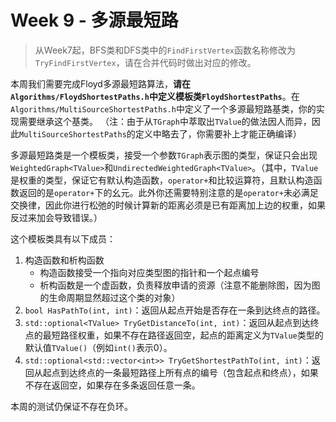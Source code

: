# Week 9 - 多源最短路

> 从Week7起，BFS类和DFS类中的`FindFirstVertex`函数名称修改为`TryFindFirstVertex`，请在合并代码时做出对应的修改。

本周我们需要完成Floyd多源最短路算法，**请在`Algorithms/FloydShortestPaths.h`中定义模板类`FloydShortestPaths`**。在`Algorithms/MultiSourceShortestPaths.h`中定义了一个多源最短路基类，你的实现需要继承这个基类。
（注：由于从`TGraph`中萃取出`TValue`的做法因人而异，因此`MultiSourceShortestPaths`的定义中略去了，你需要补上才能正确编译）

多源最短路类是一个模板类，接受一个参数`TGraph`表示图的类型，保证只会出现`WeightedGraph<TValue>`和`UndirectedWeightedGraph<TValue>`。（其中，`TValue`是权重的类型，保证它有默认构造函数，`operator+`和比较运算符，且默认构造函数返回的是`operator+`下的幺元。此外你还需要特别注意的是`operator+`未必满足交换律，因此你进行松弛的时候计算新的距离必须是已有距离加上边的权重，如果反过来加会导致错误。）

这个模板类具有以下成员：

1. 构造函数和析构函数
   - 构造函数接受一个指向对应类型图的指针和一个起点编号
   - 析构函数是一个虚函数，负责释放申请的资源（注意不能删除图，因为图的生命周期显然超过这个类的对象）
2. `bool HasPathTo(int, int)`：返回从起点开始是否存在一条到达终点的路径。
3. `std::optional<TValue> TryGetDistanceTo(int, int)`：返回从起点到达终点的最短路径权重，如果不存在路径返回空，起点的距离定义为`TValue`类型的默认值`TValue()`（例如`int()`表示0）。
4. `std::optional<std::vector<int>> TryGetShortestPathTo(int, int)`：返回从起点到达终点的一条最短路径上所有点的编号（包含起点和终点），如果不存在返回空，如果存在多条返回任意一条。

本周的测试仍保证不存在负环。
